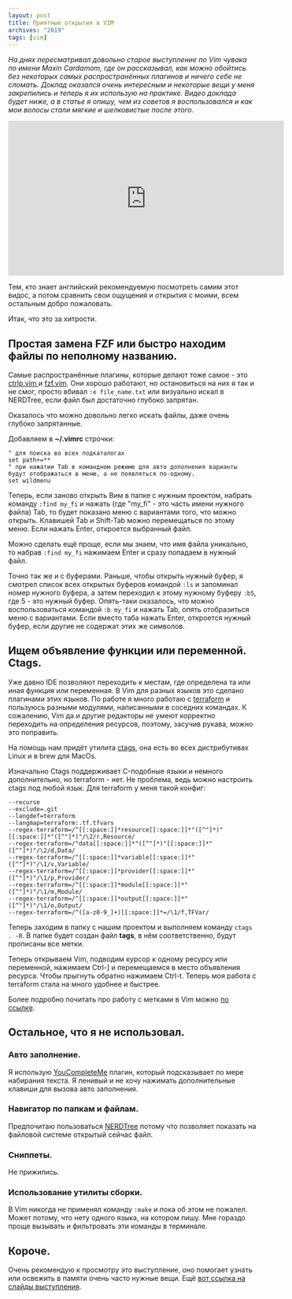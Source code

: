 ```yaml
---
layout: post
title: Приятные открытия в VIM
archives: "2019"
tags: [vim]
---
```

_На днях пересматривал довольно старое выступление по Vim чувака по имени Maxin Cardamom, где он рассказывал, как можно обойтись без некоторых самых распространённых плагинов и ничего себе не сломать. Доклад оказался очень интересным и некоторые вещи у меня закрепились и теперь я их использую на практике. Видео доклада будет ниже, а в статье я опишу, чем из советов я воспользовался и как мои волосы стали мягкие и шелковистые после этого._

<!--more-->

<iframe width="560" height="315" src="https://www.youtube.com/embed/XA2WjJbmmoM?rel=0" frameborder="0" allow="accelerometer; autoplay; encrypted-media; gyroscope; picture-in-picture" allowfullscreen></iframe>

Тем, кто знает английский рекомендуемую посмотреть самим этот видос, а потом сравнить свои ощущения и открытия с моими, всем остальным добро пожаловать.

Итак, что это за хитрости.

## Простая замена FZF или быстро находим файлы по неполному названию.

Самые распространённые плагины, которые делают тоже самое - это [ ctrlp.vim ](https://github.com/kien/ctrlp.vim) и [fzf.vim](https://github.com/junegunn/fzf.vim). Они хорошо работают, но остановиться на них я так и не смог, просто вбивал `:e file_name.txt` или визуально искал в NERDTree, если файл был достаточно глубоко запрятан.

Оказалось что можно довольно легко искать файлы, даже очень глубоко запрятанные.

Добавляем в **~/.vimrc** строчки:
```vim
" для поиска во всех подкаталогах
set path+=**
" при нажатии Tab в командном режиме для авто дополнения варианты будут отображаться в меню, а не появляться по-одному.
set wildmenu
```
Теперь, если заново открыть Вим в папке с нужным проектом, набрать команду `:find my_fi` и нажать (где "my_fi" - это часть имени нужного файла) Tab, то будет показано меню с вариантами того, что можно открыть. Клавишей Tab и Shift-Tab можно перемещаться по этому меню. Если нажать Enter, откроется выбранный файл.

Можно сделать ещё проще, если мы знаем, что имя файла уникально, то набрав `:find my_fi`  нажимаем Enter и сразу попадаем в нужный файл.

Точно так же и с буферами. Раньше, чтобы открыть нужный буфер, я смотрел список всех открытых буферов командой `:ls` и запоминал номер нужного буфера, а затем переходил к этому нужному буферу `:b5`, где 5 - это нужный буфер. Опять-таки оказалось, что можно воспользоваться командой `:b my_fi` и нажать Tab, опять отобразиться меню с вариантами. Если вместо таба нажать Enter, откроется нужный буфер, если другие не содержат этих же символов.

## Ищем объявление функции или переменной. Ctags.

Уже давно IDE позволяют переходить к местам, где определена та или иная функция или переменная. В Vim для разных языков это сделано плагинами этих языков. По работе я много работаю с [terraform](https://www.terraform.io/) и пользуюсь разными модулями, написанными в соседних командах. К сожалению, Vim да и другие редакторы не умеют корректно переходить на определения ресурсов, поэтому, засучив рукава, можно это поправить.

На помощь нам придёт утилита [ctags](http://ctags.sourceforge.net/), она есть во всех дистрибутивах Linux и в brew для MacOs.

Изначально Ctags поддерживает C-подобные языки и немного дополнительно, но terraform - нет. Не проблема, ведь можно настроить ctags под любой язык. Для terraform у меня такой конфиг:
```
--recurse
--exclude=.git
--langdef=terraform
--langmap=terraform:.tf.tfvars
--regex-terraform=/^[[:space:]]*resource[[:space:]]*"([^"]*)"[[:space:]]*"([^"]*)"/\2/r,Resource/
--regex-terraform=/^data[[:space:]]*"([^"]*)"[[:space:]]*"([^"]*)"/\2/d,Data/
--regex-terraform=/^[[:space:]]*variable[[:space:]]*"([^"]*)"/\1/v,Variable/
--regex-terraform=/^[[:space:]]*provider[[:space:]]*"([^"]*)"/\1/p,Provider/
--regex-terraform=/^[[:space:]]*module[[:space:]]*"([^"]*)"/\1/m,Module/
--regex-terraform=/^[[:space:]]*output[[:space:]]*"([^"]*)"/\1/o,Output/
--regex-terraform=/^([a-z0-9_]+)[[:space:]]*=/\1/f,TFVar/
```

Теперь заходим в папку с нашим проектом и выполняем команду `ctags . -R`. В папке будет создан файл **tags**, в нём соответственно, будут прописаны все метки.

Теперь открываем Vim, подводим курсор к одному ресурсу или переменной, нажимаем Ctrl-] и перемещаемся в место объявления ресурса. Чтобы прыгнуть обратно нажимаем Ctrl-t. Теперь моя работа с terraform стала на много удобнее и быстрее.

Более подробно почитать про работу с метками в Vim можно [по ссылке](http://www.r-notes.ru/48-knigi/rukovodstvo-polzovatelya-vim/139-peremeshchenie-v-programmnom-kode.html).

## Остальное, что я не использовал.

### Авто заполнение.

Я использую [YouCompleteMe](https://github.com/Valloric/YouCompleteMe) плагин, который подсказывает по мере набирания текста. Я ленивый и не хочу нажимать дополнительные клавиши для вызова авто заполнения.

### Навигатор по папкам и файлам.

Предпочитаю пользоваться [NERDTree](https://github.com/scrooloose/nerdtree) потому что позволяет показать на файловой системе открытый сейчас файл.

### Сниппеты.

Не прижились.

### Использование утилиты сборки.

В Vim никогда не применял команду `:make` и пока об этом не пожалел. Может потому, что нету одного языка, на котором пишу. Мне гораздо проще вызывать и фильтровать эти команды в терминале.

## Короче.

Очень рекомендую к просмотру это выступление, оно помогает узнать или освежить в памяти очень часто нужные вещи. Ещё [вот ссылка на слайды выступления](https://github.com/changemewtf/no_plugins/blob/master/no_plugins.vim).
